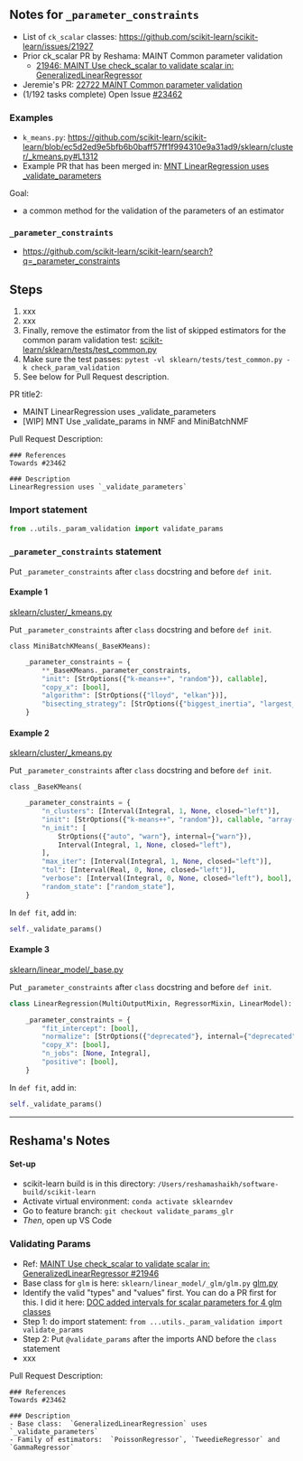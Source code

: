 ## Notes for `_parameter_constraints`

- List of `ck_scalar` classes:  https://github.com/scikit-learn/scikit-learn/issues/21927
- Prior ck_scalar PR by Reshama: MAINT Common parameter validation 
   - [21946: MAINT Use check_scalar to validate scalar in: GeneralizedLinearRegressor](https://github.com/scikit-learn/scikit-learn/pull/21946) 
- Jeremie's PR: [22722 MAINT Common parameter validation](https://github.com/scikit-learn/scikit-learn/pull/22722)
- (1/192 tasks complete) Open Issue [#23462](https://github.com/scikit-learn/scikit-learn/issues/23462)

### Examples
- `k_means.py`:  https://github.com/scikit-learn/scikit-learn/blob/ec5d2ed9e5bfb6b0baff57ff1f994310e9a31ad9/sklearn/cluster/_kmeans.py#L1312
- Example PR that has been merged in: [MNT LinearRegression uses _validate_parameters](https://github.com/scikit-learn/scikit-learn/pull/23491)

Goal:  
- a common method for the validation of the parameters of an estimator

### `_parameter_constraints`
- https://github.com/scikit-learn/scikit-learn/search?q=_parameter_constraints

## Steps
1. xxx
1. xxx
1. Finally, remove the estimator from the list of skipped estimators for the common param validation test:  [scikit-learn/sklearn/tests/test_common.py](https://github.com/scikit-learn/scikit-learn/blob/ec5d2ed9e5bfb6b0baff57ff1f994310e9a31ad9/sklearn/tests/test_common.py#L448)
1. Make sure the test passes:  `pytest -vl sklearn/tests/test_common.py -k check_param_validation`
1. See below for Pull Request description.

PR title2:  
- MAINT LinearRegression uses _validate_parameters
- [WIP] MNT Use _validate_params in NMF and MiniBatchNMF 

Pull Request Description:  
```
### References
Towards #23462

### Description
LinearRegression uses `_validate_parameters`

```

### Import statement
```python
from ..utils._param_validation import validate_params
```


### `_parameter_constraints` statement

Put `_parameter_constraints` after `class` docstring and before `def init`.

#### Example 1

[sklearn/cluster/_kmeans.py](https://github.com/scikit-learn/scikit-learn/blob/5bd39c2b672dae8c9742d43866b81c3afde23c2c/sklearn/cluster/_kmeans.py)

Put `_parameter_constraints` after `class` docstring and before `def init`.

```
class MiniBatchKMeans(_BaseKMeans):
```

```python
    _parameter_constraints = {
        **_BaseKMeans._parameter_constraints,
        "init": [StrOptions({"k-means++", "random"}), callable],
        "copy_x": [bool],
        "algorithm": [StrOptions({"lloyd", "elkan"})],
        "bisecting_strategy": [StrOptions({"biggest_inertia", "largest_cluster"})],
    }
```

#### Example 2
[sklearn/cluster/_kmeans.py](https://github.com/scikit-learn/scikit-learn/blob/5bd39c2b672dae8c9742d43866b81c3afde23c2c/sklearn/cluster/_kmeans.py)

Put `_parameter_constraints` after `class` docstring and before `def init`.

```
class _BaseKMeans(
```

```python
    _parameter_constraints = {
        "n_clusters": [Interval(Integral, 1, None, closed="left")],
        "init": [StrOptions({"k-means++", "random"}), callable, "array-like"],
        "n_init": [
            StrOptions({"auto", "warn"}, internal={"warn"}),
            Interval(Integral, 1, None, closed="left"),
        ],
        "max_iter": [Interval(Integral, 1, None, closed="left")],
        "tol": [Interval(Real, 0, None, closed="left")],
        "verbose": [Interval(Integral, 0, None, closed="left"), bool],
        "random_state": ["random_state"],
    }
```

In `def fit`, add in:
```python
self._validate_params()
```


#### Example 3
[sklearn/linear_model/_base.py](https://github.com/scikit-learn/scikit-learn/blob/79c176de3f8a6972fe9e087f612f77bbd2b40ad6/sklearn/linear_model/_base.py)

Put `_parameter_constraints` after `class` docstring and before `def init`.

```python
class LinearRegression(MultiOutputMixin, RegressorMixin, LinearModel):
```

```python
    _parameter_constraints = {
        "fit_intercept": [bool],
        "normalize": [StrOptions({"deprecated"}, internal={"deprecated"}), bool],
        "copy_X": [bool],
        "n_jobs": [None, Integral],
        "positive": [bool],
    }
```

In `def fit`, add in:
```python
self._validate_params()
```

---

## Reshama's Notes

#### Set-up
- scikit-learn build is in this directory:  `/Users/reshamashaikh/software-build/scikit-learn`
- Activate virtual environment:  `conda activate sklearndev`
- Go to feature branch:  `git checkout validate_params_glr`
- *Then*, open up VS Code

### Validating Params
- Ref:  [MAINT Use check_scalar to validate scalar in: GeneralizedLinearRegressor #21946](https://github.com/scikit-learn/scikit-learn/pull/21946)
- Base class for `glm` is here:  `sklearn/linear_model/_glm/glm.py`   [glm.py](https://github.com/scikit-learn/scikit-learn/blob/main/sklearn/linear_model/_glm/glm.py)
- Identify the valid "types" and "values" first.  You can do a PR first for this.  I did it here:  [DOC added intervals for scalar parameters for 4 glm classes](https://github.com/scikit-learn/scikit-learn/pull/22076)
- Step 1:  do import statement:  `from ...utils._param_validation import validate_params`
- Step 2:  Put `@validate_params` after the imports AND before the `class` statement
- xxx


Pull Request Description:  
```
### References
Towards #23462

### Description
- Base class:  `GeneralizedLinearRegression` uses `_validate_parameters`
- Family of estimators:  `PoissonRegressor`, `TweedieRegressor` and `GammaRegressor`

```
